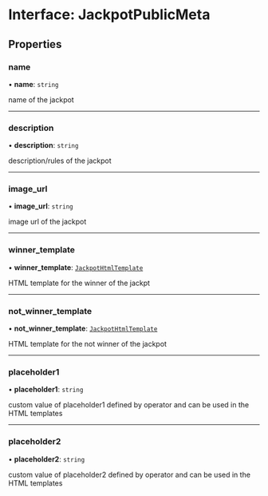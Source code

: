 # Interface: JackpotPublicMeta

## Properties

### name

• **name**: `string`

name of the jackpot

___

### description

• **description**: `string`

description/rules of the jackpot

___

### image\_url

• **image\_url**: `string`

image url of the jackpot

___

### winner\_template

• **winner\_template**: [`JackpotHtmlTemplate`](JackpotHtmlTemplate.md)

HTML template for the winner of the jackpt

___

### not\_winner\_template

• **not\_winner\_template**: [`JackpotHtmlTemplate`](JackpotHtmlTemplate.md)

HTML template for the not winner of the jackpot

___

### placeholder1

• **placeholder1**: `string`

custom value of placeholder1 defined by operator and can be used in the HTML templates

___

### placeholder2

• **placeholder2**: `string`

custom value of placeholder2 defined by operator and can be used in the HTML templates
